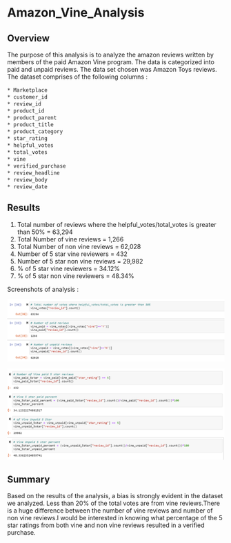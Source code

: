 # Amazon_Vine_Analysis

## Overview 

The purpose of this analysis is to analyze the amazon reviews written by members of the paid Amazon Vine program. The data is categorized into paid and unpaid reviews. The data set chosen was Amazon Toys reviews. The dataset comprises of the following columns :

    * Marketplace
    * customer_id
    * review_id
    * product_id
    * product_parent
    * product_title
    * product_category
    * star_rating
    * helpful_votes
    * total_votes
    * vine
    * verified_purchase
    * review_headline
    * review_body
    * review_date

## Results

1) Total number of reviews where the helpful_votes/total_votes is greater than 50% =  63,294
2) Total Number of vine reviews = 1,266
3) Total Number of non vine reviews = 62,028
4) Number of 5 star vine reviewers = 432
5) Number of 5 star non vine reviews = 29,982
6) % of 5 star vine reviewers = 34.12%
7) % of 5 star non vine reviewers = 48.34%

Screenshots of analysis :

![Number of records](https://github.com/surchand30/Amazon_Vine_Analysis/blob/main/images/Number%20of%20records.PNG)

![5 star rating analysis](https://github.com/surchand30/Amazon_Vine_Analysis/blob/main/images/5%20Star%20reviews%20analysis.PNG)

## Summary

Based on the results of the analysis, a bias is strongly evident in the dataset we analyzed. Less than 20% of the total votes are from vine reviews.There is a huge difference between the number of vine reviews and number of non vine reviews.I would be interested in knowing what percentage of the 5 star ratings from both vine and non vine reviews resulted in a verified purchase.
